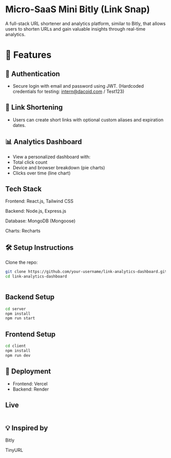 
# Micro-SaaS Mini Bitly (Link Snap)

A full-stack URL shortener and analytics platform, similar to Bitly, that allows users to shorten URLs and gain valuable insights through real-time analytics.




# 🚀 Features

## 🔐 Authentication
- Secure login with email and password using JWT.
(Hardcoded credentials for testing: intern@dacoid.com / Test123)

## 🔗 Link Shortening
- Users can create short links with optional custom aliases and expiration dates.

## 📊 Analytics Dashboard
- View a personalized dashboard with:
- Total click count
- Device and browser breakdown (pie charts)
- Clicks over time (line chart)




## Tech Stack

Frontend: React.js, Tailwind CSS

Backend: Node.js, Express.js

Database: MongoDB (Mongoose)

Charts: Recharts


## 🛠️ Setup Instructions

Clone the repo:

```bash
git clone https://github.com/your-username/link-analytics-dashboard.git
cd link-analytics-dashboard
  
```
## Backend Setup

```bash
cd server
npm install
npm run start

```
## Frontend Setup

```bash
cd client
npm install
npm run dev

```

## 📌 Deployment
- Frontend: Vercel
- Backend: Render

## Live
```bash

```

## 💡 Inspired by
Bitly

TinyURL
